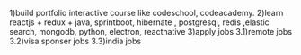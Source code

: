 1)build portfolio
interactive course like codeschool, codeacademy.
2)learn reactjs + redux + java, sprintboot, hibernate , postgresql, redis
,elastic search, mongodb, python, electron, reactnative
3)apply jobs
  3.1)remote jobs
  3.2)visa sponser jobs
  3.3)india jobs

